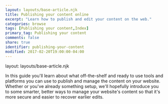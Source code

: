 ```yaml
---
layout: layouts/base-article.njk
title: Publishing your content online
excerpt: "Learn how to publish and edit your content on the web."
categories: browse
tags: [Publishing your content,Index]
primary_tag: Publishing your content
comments: false
share: true
identifier: publishing-your-content
modified: 2017-02-20T19:00:00-04:00
---
```

layout: layouts/base-article.njk

In this guide you'll learn about what off-the-shelf and ready to use tools and platforms you can use to publish and manage the content on your website. Whether or you've already something setup, we'll hopefully introduce you to some smarter, better ways to manage your website's content so that it's more secure and easier to recover earlier edits.
